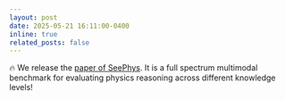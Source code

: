 ```yaml
---
layout: post
date: 2025-05-21 16:11:00-0400
inline: true
related_posts: false
---
```


🔥 We release the [paper of SeePhys](https://arxiv.org/abs/2505.19099). It is a full spectrum multimodal benchmark for evaluating physics reasoning across different knowledge levels!